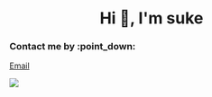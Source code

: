 <h1 align="center">Hi 👋, I'm suke</h1>

<h3 align="left">Contact me by :point_down: </h3>
<p align="left">
  <a target="_blank" href="mailto:wangsr281436@gmail.com">Email</a>

  
![](https://img.shields.io/badge/%E5%BE%AE%E4%BF%A1-sucfufufu620119-brightgreen)

</p>

